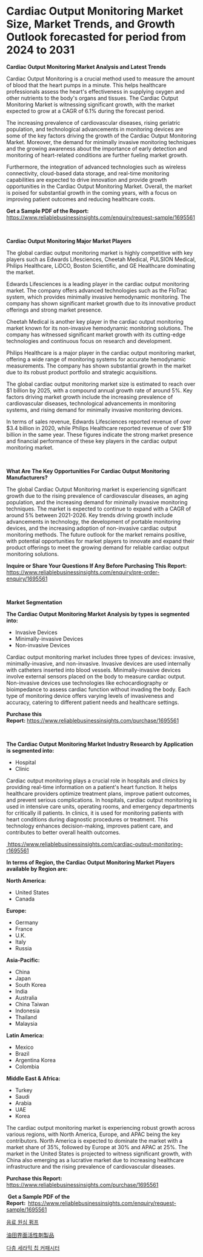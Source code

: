<p><h1>Cardiac Output Monitoring Market Size, Market Trends, and Growth Outlook forecasted for period from 2024 to 2031</h1></p><p><strong>Cardiac Output Monitoring Market Analysis and Latest Trends</strong></p>
<p><p>Cardiac Output Monitoring is a crucial method used to measure the amount of blood that the heart pumps in a minute. This helps healthcare professionals assess the heart's effectiveness in supplying oxygen and other nutrients to the body's organs and tissues. The Cardiac Output Monitoring Market is witnessing significant growth, with the market expected to grow at a CAGR of 6.1% during the forecast period. </p><p>The increasing prevalence of cardiovascular diseases, rising geriatric population, and technological advancements in monitoring devices are some of the key factors driving the growth of the Cardiac Output Monitoring Market. Moreover, the demand for minimally invasive monitoring techniques and the growing awareness about the importance of early detection and monitoring of heart-related conditions are further fueling market growth.</p><p>Furthermore, the integration of advanced technologies such as wireless connectivity, cloud-based data storage, and real-time monitoring capabilities are expected to drive innovation and provide growth opportunities in the Cardiac Output Monitoring Market. Overall, the market is poised for substantial growth in the coming years, with a focus on improving patient outcomes and reducing healthcare costs.</p></p>
<p><strong>Get a Sample PDF of the Report:&nbsp;</strong> <a href="https://www.reliablebusinessinsights.com/enquiry/request-sample/1695561">https://www.reliablebusinessinsights.com/enquiry/request-sample/1695561</a></p>
<p>&nbsp;</p>
<p><strong>Cardiac Output Monitoring Major Market Players</strong></p>
<p><p>The global cardiac output monitoring market is highly competitive with key players such as Edwards Lifesciences, Cheetah Medical, PULSION Medical, Philips Healthcare, LiDCO, Boston Scientific, and GE Healthcare dominating the market.</p><p>Edwards Lifesciences is a leading player in the cardiac output monitoring market. The company offers advanced technologies such as the FloTrac system, which provides minimally invasive hemodynamic monitoring. The company has shown significant market growth due to its innovative product offerings and strong market presence.</p><p>Cheetah Medical is another key player in the cardiac output monitoring market known for its non-invasive hemodynamic monitoring solutions. The company has witnessed significant market growth with its cutting-edge technologies and continuous focus on research and development.</p><p>Philips Healthcare is a major player in the cardiac output monitoring market, offering a wide range of monitoring systems for accurate hemodynamic measurements. The company has shown substantial growth in the market due to its robust product portfolio and strategic acquisitions.</p><p>The global cardiac output monitoring market size is estimated to reach over $1 billion by 2025, with a compound annual growth rate of around 5%. Key factors driving market growth include the increasing prevalence of cardiovascular diseases, technological advancements in monitoring systems, and rising demand for minimally invasive monitoring devices.</p><p>In terms of sales revenue, Edwards Lifesciences reported revenue of over $3.4 billion in 2020, while Philips Healthcare reported revenue of over $19 billion in the same year. These figures indicate the strong market presence and financial performance of these key players in the cardiac output monitoring market.</p></p>
<p>&nbsp;</p>
<p><strong>What Are The Key Opportunities For Cardiac Output Monitoring Manufacturers?</strong></p>
<p><p>The global Cardiac Output Monitoring market is experiencing significant growth due to the rising prevalence of cardiovascular diseases, an aging population, and the increasing demand for minimally invasive monitoring techniques. The market is expected to continue to expand with a CAGR of around 5% between 2021-2026. Key trends driving growth include advancements in technology, the development of portable monitoring devices, and the increasing adoption of non-invasive cardiac output monitoring methods. The future outlook for the market remains positive, with potential opportunities for market players to innovate and expand their product offerings to meet the growing demand for reliable cardiac output monitoring solutions.</p></p>
<p><strong>Inquire or Share Your Questions If Any Before Purchasing This Report:</strong> <a href="https://www.reliablebusinessinsights.com/enquiry/pre-order-enquiry/1695561">https://www.reliablebusinessinsights.com/enquiry/pre-order-enquiry/1695561</a></p>
<p>&nbsp;</p>
<p><strong>Market Segmentation</strong></p>
<p><strong>The Cardiac Output Monitoring Market Analysis by types is segmented into:</strong></p>
<p><ul><li>Invasive Devices</li><li>Minimally-invasive Devices</li><li>Non-invasive Devices</li></ul></p>
<p><p>Cardiac output monitoring market includes three types of devices: invasive, minimally-invasive, and non-invasive. Invasive devices are used internally with catheters inserted into blood vessels. Minimally-invasive devices involve external sensors placed on the body to measure cardiac output. Non-invasive devices use technologies like echocardiography or bioimpedance to assess cardiac function without invading the body. Each type of monitoring device offers varying levels of invasiveness and accuracy, catering to different patient needs and healthcare settings.</p></p>
<p><strong>Purchase this Report:&nbsp;</strong><a href="https://www.reliablebusinessinsights.com/purchase/1695561">https://www.reliablebusinessinsights.com/purchase/1695561</a></p>
<p>&nbsp;</p>
<p><strong>The Cardiac Output Monitoring Market Industry Research by Application is segmented into:</strong></p>
<p><ul><li>Hospital</li><li>Clinic</li></ul></p>
<p><p>Cardiac output monitoring plays a crucial role in hospitals and clinics by providing real-time information on a patient's heart function. It helps healthcare providers optimize treatment plans, improve patient outcomes, and prevent serious complications. In hospitals, cardiac output monitoring is used in intensive care units, operating rooms, and emergency departments for critically ill patients. In clinics, it is used for monitoring patients with heart conditions during diagnostic procedures or treatment. This technology enhances decision-making, improves patient care, and contributes to better overall health outcomes.</p></p>
<p><a href="https://www.reliablebusinessinsights.com/cardiac-output-monitoring-r1695561">&nbsp;https://www.reliablebusinessinsights.com/cardiac-output-monitoring-r1695561</a></p>
<p><strong>In terms of Region, the Cardiac Output Monitoring Market Players available by Region are:</strong></p>
<p>
    <p> <strong> North America: </strong>
        <ul>
            <li>United States</li>
            <li>Canada</li>
        </ul>
        </p> 
    <p> <strong> Europe: </strong>
        <ul>
            <li>Germany</li>
            <li>France</li>
            <li>U.K.</li>
            <li>Italy</li>
            <li>Russia</li>
        </ul>
        </p> 
    <p> <strong> Asia-Pacific: </strong>
        <ul>
            <li>China</li>
            <li>Japan</li>
            <li>South Korea</li>
            <li>India</li>
            <li>Australia</li>
            <li>China Taiwan</li>
            <li>Indonesia</li>
            <li>Thailand</li>
            <li>Malaysia</li>
        </ul>
        </p> 
    <p> <strong> Latin America: </strong>
        <ul>
            <li>Mexico</li>
            <li>Brazil</li>
            <li>Argentina Korea</li>
            <li>Colombia</li>
        </ul>
        </p> 
    <p> <strong> Middle East & Africa: </strong>
        <ul>
            <li>Turkey</li>
            <li>Saudi</li>
            <li>Arabia</li>
            <li>UAE</li>
            <li>Korea</li>
        </ul>
    </p>
    </p>
<p><p>The cardiac output monitoring market is experiencing robust growth across various regions, with North America, Europe, and APAC being the key contributors. North America is expected to dominate the market with a market share of 35%, followed by Europe at 30% and APAC at 25%. The market in the United States is projected to witness significant growth, with China also emerging as a lucrative market due to increasing healthcare infrastructure and the rising prevalence of cardiovascular diseases.</p></p>
<p><strong>Purchase this Report: </strong><a href="https://www.reliablebusinessinsights.com/purchase/1695561">https://www.reliablebusinessinsights.com/purchase/1695561</a></p>
<p>&nbsp;<strong>Get a Sample PDF of the Report:&nbsp;&nbsp;</strong><a href="https://www.reliablebusinessinsights.com/enquiry/request-sample/1695561">https://www.reliablebusinessinsights.com/enquiry/request-sample/1695561</a></p>
<p><strong></strong></p>
<p><p><a href="https://medium.com/@earlfeffersj/%EC%9D%8C%EB%A3%8C%EC%9A%A9-%EC%9B%90%EC%8B%AC-%ED%8E%8C%ED%94%84-%EC%8B%9C%EC%9E%A5-2031%EB%85%84%EA%B9%8C%EC%A7%80%EC%9D%98-%EB%8F%99%ED%96%A5-%EC%98%88%EC%B8%A1-%EB%B0%8F-%EA%B2%BD%EC%9F%81-%EB%B6%84%EC%84%9D-f67b7671aff3">음료 원심 펌프</a></p><p><a href="https://medium.com/@amberchain86/%E6%B2%B9%E7%94%B0%E7%95%8C%E9%9D%A2%E6%B4%BB%E6%80%A7%E5%89%A4%E8%A3%BD%E5%93%81%E5%B8%82%E5%A0%B4-2031%E5%B9%B4%E3%81%BE%E3%81%A7%E3%81%AE%E3%83%88%E3%83%AC%E3%83%B3%E3%83%89-%E4%BA%88%E6%B8%AC-%E7%AB%B6%E4%BA%89%E5%88%86%E6%9E%90-c13cae866b4c">油田界面活性剤製品</a></p><p><a href="https://medium.com/@flower89678/%EB%8B%A4%EC%B8%B5-%EC%84%B8%EB%9D%BC%EB%AF%B9-%EC%B9%A9-%EC%BD%98%EB%8D%B4%EC%84%9C-%EC%8B%9C%EC%9E%A5-%EC%A0%84%EB%A7%9D-%EC%82%B0%EC%97%85-%EA%B0%9C%EC%9A%94-%EB%B0%8F-%EC%98%88%EC%B8%A1-2024%EB%85%84%EB%B6%80%ED%84%B0-2031%EB%85%84-6c1c9ae0b040">다층 세라믹 칩 커패시터</a></p></p>